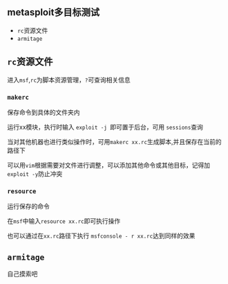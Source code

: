 ##  metasploit多目标测试

+ `rc`资源文件
+ `armitage`

## `rc`资源文件

进入`msf`,`rc`为脚本资源管理，`?`可查询相关信息

### `makerc`

保存命令到具体的文件夹内

运行xx模块，执行时输入 `exploit -j `即可置于后台，可用 `sessions`查询

当对其他机器也进行类似操作时，可用`makerc xx.rc`生成脚本,并且保存在当前的路径下

可以用`vim`根据需要对文件进行调整，可以添加其他命令或其他目标，记得加`exploit -y`防止冲突

### `resource`

运行保存的命令

在`msf`中输入`resource xx.rc`即可执行操作

也可以通过在`xx.rc`路径下执行 `msfconsole - r xx.rc`达到同样的效果

## `armitage`

自己摸索吧

